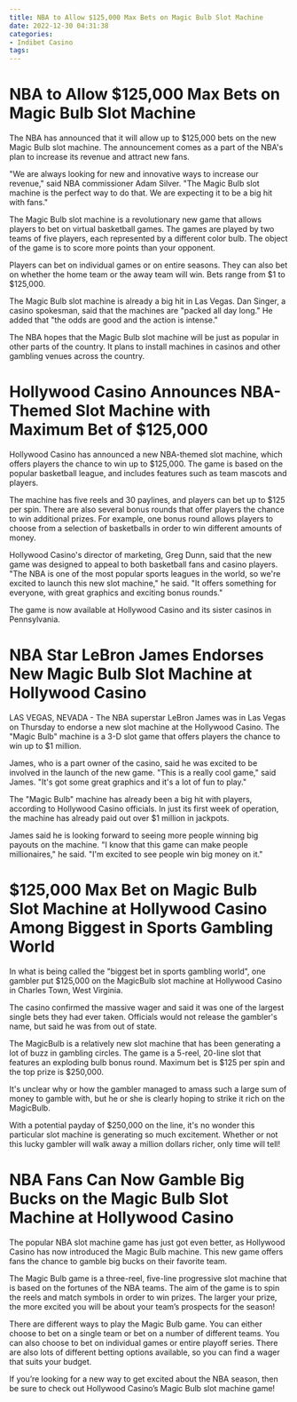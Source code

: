 ```yaml
---
title: NBA to Allow $125,000 Max Bets on Magic Bulb Slot Machine
date: 2022-12-30 04:31:38
categories:
- Indibet Casino
tags:
---
```



#  NBA to Allow $125,000 Max Bets on Magic Bulb Slot Machine

The NBA has announced that it will allow up to $125,000 bets on the new Magic Bulb slot machine. The announcement comes as a part of the NBA's plan to increase its revenue and attract new fans.

"We are always looking for new and innovative ways to increase our revenue," said NBA commissioner Adam Silver. "The Magic Bulb slot machine is the perfect way to do that. We are expecting it to be a big hit with fans."

The Magic Bulb slot machine is a revolutionary new game that allows players to bet on virtual basketball games. The games are played by two teams of five players, each represented by a different color bulb. The object of the game is to score more points than your opponent.

Players can bet on individual games or on entire seasons. They can also bet on whether the home team or the away team will win. Bets range from $1 to $125,000.

The Magic Bulb slot machine is already a big hit in Las Vegas. Dan Singer, a casino spokesman, said that the machines are "packed all day long." He added that "the odds are good and the action is intense."

The NBA hopes that the Magic Bulb slot machine will be just as popular in other parts of the country. It plans to install machines in casinos and other gambling venues across the country.

#  Hollywood Casino Announces NBA-Themed Slot Machine with Maximum Bet of $125,000 

Hollywood Casino has announced a new NBA-themed slot machine, which offers players the chance to win up to $125,000. The game is based on the popular basketball league, and includes features such as team mascots and players.

The machine has five reels and 30 paylines, and players can bet up to $125 per spin. There are also several bonus rounds that offer players the chance to win additional prizes. For example, one bonus round allows players to choose from a selection of basketballs in order to win different amounts of money.

Hollywood Casino's director of marketing, Greg Dunn, said that the new game was designed to appeal to both basketball fans and casino players. "The NBA is one of the most popular sports leagues in the world, so we're excited to launch this new slot machine," he said. "It offers something for everyone, with great graphics and exciting bonus rounds."

The game is now available at Hollywood Casino and its sister casinos in Pennsylvania.

#  NBA Star LeBron James Endorses New Magic Bulb Slot Machine at Hollywood Casino 

LAS VEGAS, NEVADA - The NBA superstar LeBron James was in Las Vegas on Thursday to endorse a new slot machine at the Hollywood Casino. The "Magic Bulb" machine is a 3-D slot game that offers players the chance to win up to $1 million.

James, who is a part owner of the casino, said he was excited to be involved in the launch of the new game. "This is a really cool game," said James. "It's got some great graphics and it's a lot of fun to play."

The "Magic Bulb" machine has already been a big hit with players, according to Hollywood Casino officials. In just its first week of operation, the machine has already paid out over $1 million in jackpots.

James said he is looking forward to seeing more people winning big payouts on the machine. "I know that this game can make people millionaires," he said. "I'm excited to see people win big money on it."

#  $125,000 Max Bet on Magic Bulb Slot Machine at Hollywood Casino Among Biggest in Sports Gambling World 

In what is being called the "biggest bet in sports gambling world", one gambler put $125,000 on the MagicBulb slot machine at Hollywood Casino in Charles Town, West Virginia. 

The casino confirmed the massive wager and said it was one of the largest single bets they had ever taken. Officials would not release the gambler's name, but said he was from out of state. 

The MagicBulb is a relatively new slot machine that has been generating a lot of buzz in gambling circles. The game is a 5-reel, 20-line slot that features an exploding bulb bonus round. Maximum bet is $125 per spin and the top prize is $250,000. 

It's unclear why or how the gambler managed to amass such a large sum of money to gamble with, but he or she is clearly hoping to strike it rich on the MagicBulb. 

With a potential payday of $250,000 on the line, it's no wonder this particular slot machine is generating so much excitement. Whether or not this lucky gambler will walk away a million dollars richer, only time will tell!

#  NBA Fans Can Now Gamble Big Bucks on the Magic Bulb Slot Machine at Hollywood Casino

The popular NBA slot machine game has just got even better, as Hollywood Casino has now introduced the Magic Bulb machine. This new game offers fans the chance to gamble big bucks on their favorite team.

The Magic Bulb game is a three-reel, five-line progressive slot machine that is based on the fortunes of the NBA teams. The aim of the game is to spin the reels and match symbols in order to win prizes. The larger your prize, the more excited you will be about your team’s prospects for the season!

There are different ways to play the Magic Bulb game. You can either choose to bet on a single team or bet on a number of different teams. You can also choose to bet on individual games or entire playoff series. There are also lots of different betting options available, so you can find a wager that suits your budget.

If you’re looking for a new way to get excited about the NBA season, then be sure to check out Hollywood Casino’s Magic Bulb slot machine game!